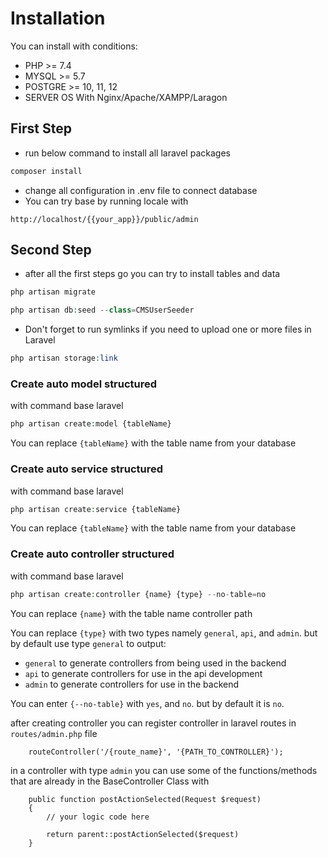# Installation
You can install with conditions:
- PHP >= 7.4
- MYSQL >= 5.7
- POSTGRE >= 10, 11, 12
- SERVER OS With Nginx/Apache/XAMPP/Laragon

## First Step
- run below command to install all laravel packages
```php
composer install
```

- change all configuration in .env file to connect database
- You can try base by running locale with
```http request
http://localhost/{{your_app}}/public/admin
```

## Second Step
- after all the first steps go you can try to install tables and data
```php
php artisan migrate
```
```php
php artisan db:seed --class=CMSUserSeeder
```
- Don't forget to run symlinks if you need to upload one or more files in Laravel
```php
php artisan storage:link
```

### Create auto model structured
with command base laravel
```php
php artisan create:model {tableName}
```
You can replace ``{tableName}`` with the table name from your database

### Create auto service structured
with command base laravel
```php
php artisan create:service {tableName}
```
You can replace ``{tableName}`` with the table name from your database

### Create auto controller structured
with command base laravel
```php
php artisan create:controller {name} {type} --no-table=no
```
You can replace ``{name}`` with the table name controller path

You can replace ``{type}`` with two types namely ``general``, ``api``, and ``admin``. but by default use type ``general`` to output:
- ``general`` to generate controllers from being used in the backend
- ``api`` to generate controllers for use in the api development
- ``admin`` to generate controllers for use in the backend

You can enter ``{--no-table}`` with ``yes``, and ``no``. but by default it is ``no``.

after creating controller you can register controller in laravel routes in ``routes/admin.php`` file
```injectablephp
    routeController('/{route_name}', '{PATH_TO_CONTROLLER}');
```

in a controller with type ``admin`` you can use some of the functions/methods that are already in the BaseController Class with
```injectablephp
    public function postActionSelected(Request $request)
    {
        // your logic code here
        
        return parent::postActionSelected($request)
    }
```
